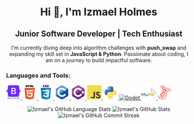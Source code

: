 <h1 align="center">Hi 👋, I'm Izmael Holmes</h1>
<h2 align="center">Junior Software Developer | Tech Enthusiast</h2>

<p align="center">
  I'm currently diving deep into algorithm challenges with <strong>push_swap</strong> and expanding my skill set in <strong>JavaScript & Python</strong>. Passionate about coding, I am on a journey to build impactful software.
</p>

<h3 align="left">Languages and Tools:</h3>
<p align="left">
  <a href="https://getbootstrap.com" target="_blank" rel="noreferrer">
    <img src="https://raw.githubusercontent.com/devicons/devicon/master/icons/bootstrap/bootstrap-plain-wordmark.svg" alt="Bootstrap" width="40" height="40"/>
  </a>
  <a href="https://www.w3.org/html/" target="_blank" rel="noreferrer">
    <img src="https://raw.githubusercontent.com/devicons/devicon/master/icons/html5/html5-original-wordmark.svg" alt="HTML5" width="40" height="40"/>
  </a>
  <a href="https://www.w3schools.com/css/" target="_blank" rel="noreferrer">
    <img src="https://raw.githubusercontent.com/devicons/devicon/master/icons/css3/css3-original-wordmark.svg" alt="CSS3" width="40" height="40"/>
  </a>
  <a href="https://www.cprogramming.com/" target="_blank" rel="noreferrer">
    <img src="https://raw.githubusercontent.com/devicons/devicon/master/icons/c/c-original.svg" alt="C" width="40" height="40"/>
  </a>
  <a href="https://www.w3schools.com/cs/" target="_blank" rel="noreferrer">
    <img src="https://raw.githubusercontent.com/devicons/devicon/master/icons/csharp/csharp-original.svg" alt="C#" width="40" height="40"/>
  </a>
  <a href="https://developer.mozilla.org/en-US/docs/Web/JavaScript" target="_blank" rel="noreferrer">
    <img src="https://raw.githubusercontent.com/devicons/devicon/master/icons/javascript/javascript-original.svg" alt="JavaScript" width="40" height="40"/>
  </a>
  <a href="https://www.python.org" target="_blank" rel="noreferrer">
    <img src="https://raw.githubusercontent.com/devicons/devicon/master/icons/python/python-original.svg" alt="Python" width="40" height="40"/>
  </a>
  <a href="https://godotengine.org" target="_blank" rel="noreferrer">
    <img src="https://upload.wikimedia.org/wikipedia/commons/6/6a/Godot_icon.svg" alt="Godot" width="40" height="40"/>
  </a>
    <a href="https://www.mysql.com/" target="_blank" rel="noreferrer">
    <img src="https://raw.githubusercontent.com/devicons/devicon/master/icons/mysql/mysql-original-wordmark.svg" alt="MySQL" width="40" height="40"/>
  </a>
  <a href="https://www.microsoft.com/en-us/sql-server" target="_blank" rel="noreferrer">
    <img src="https://raw.githubusercontent.com/devicons/devicon/master/icons/microsoftsqlserver/microsoftsqlserver-plain.svg" alt="MS SQL Server" width="40" height="40"/>
  </a>
</p>

<div align="center">
  <img src="https://github-readme-stats.vercel.app/api/top-langs?username=izman03&show_icons=true&locale=en&layout=compact" alt="Izmael's GitHub Language Stats" />
  <img src="https://github-readme-stats.vercel.app/api?username=izman03&show_icons=true&locale=en" alt="Izmael's GitHub Stats" />
  <img src="https://github-readme-streak-stats.herokuapp.com/?user=izman03" alt="Izmael's GitHub Commit Streak" />
</div>
